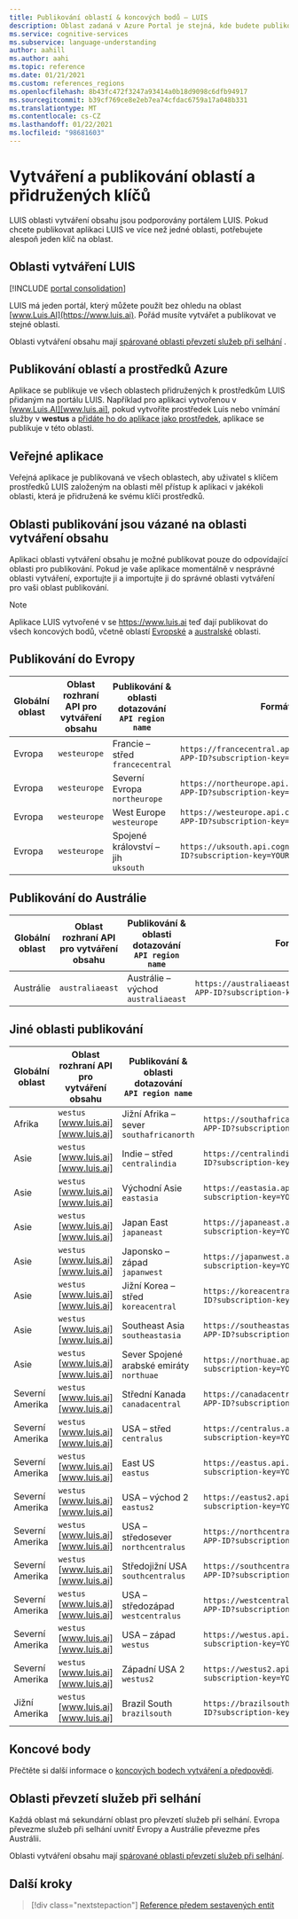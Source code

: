 ```yaml
---
title: Publikování oblastí & koncových bodů – LUIS
description: Oblast zadaná v Azure Portal je stejná, kde budete publikovat aplikaci LUIS a adresa URL koncového bodu se vygeneruje pro tuto oblast.
ms.service: cognitive-services
ms.subservice: language-understanding
author: aahill
ms.author: aahi
ms.topic: reference
ms.date: 01/21/2021
ms.custom: references_regions
ms.openlocfilehash: 8b43fc472f3247a93414a0b18d9098c6dfb94917
ms.sourcegitcommit: b39cf769ce8e2eb7ea74cfdac6759a17a048b331
ms.translationtype: MT
ms.contentlocale: cs-CZ
ms.lasthandoff: 01/22/2021
ms.locfileid: "98681603"
---
```

# <a name="authoring-and-publishing-regions-and-the-associated-keys"></a>Vytváření a publikování oblastí a přidružených klíčů

LUIS oblasti vytváření obsahu jsou podporovány portálem LUIS. Pokud chcete publikovat aplikaci LUIS ve více než jedné oblasti, potřebujete alespoň jeden klíč na oblast.

<a name="luis-website"></a>

## <a name="luis-authoring-regions"></a>Oblasti vytváření LUIS

[!INCLUDE [portal consolidation](includes/portal-consolidation.md)]

LUIS má jeden portál, který můžete použít bez ohledu na oblast [www.Luis.AI](https://www.luis.ai). Pořád musíte vytvářet a publikovat ve stejné oblasti.

Oblasti vytváření obsahu mají [spárované oblasti převzetí služeb při selhání](../../best-practices-availability-paired-regions.md) .

<a name="regions-and-azure-resources"></a>

## <a name="publishing-regions-and-azure-resources"></a>Publikování oblastí a prostředků Azure

Aplikace se publikuje ve všech oblastech přidružených k prostředkům LUIS přidaným na portálu LUIS. Například pro aplikaci vytvořenou v [www.Luis.AI][www.luis.ai], pokud vytvoříte prostředek Luis nebo vnímání služby v **westus** a [přidáte ho do aplikace jako prostředek](luis-how-to-azure-subscription.md), aplikace se publikuje v této oblasti.

## <a name="public-apps"></a>Veřejné aplikace
Veřejná aplikace je publikovaná ve všech oblastech, aby uživatel s klíčem prostředků LUIS založeným na oblasti měl přístup k aplikaci v jakékoli oblasti, která je přidružená ke svému klíči prostředků.

<a name="publishing-regions"></a>

## <a name="publishing-regions-are-tied-to-authoring-regions"></a>Oblasti publikování jsou vázané na oblasti vytváření obsahu

Aplikaci oblasti vytváření obsahu je možné publikovat pouze do odpovídající oblasti pro publikování. Pokud je vaše aplikace momentálně v nesprávné oblasti vytváření, exportujte ji a importujte ji do správné oblasti vytváření pro vaši oblast publikování.

> [!NOTE]
> Aplikace LUIS vytvořené v se https://www.luis.ai teď dají publikovat do všech koncových bodů, včetně oblastí [Evropské](#publishing-to-europe) a [australské](#publishing-to-australia) oblasti.

## <a name="publishing-to-europe"></a>Publikování do Evropy

 Globální oblast | Oblast rozhraní API pro vytváření obsahu | Publikování & oblasti dotazování<br>`API region name`   |  Formát adresy URL koncového bodu   |
|-----|------|------|------|
| Evropa | `westeurope`| Francie – střed<br>`francecentral`     | `https://francecentral.api.cognitive.microsoft.com/luis/v2.0/apps/YOUR-APP-ID?subscription-key=YOUR-SUBSCRIPTION-KEY`   |
| Evropa | `westeurope`| Severní Evropa<br>`northeurope`     | `https://northeurope.api.cognitive.microsoft.com/luis/v2.0/apps/YOUR-APP-ID?subscription-key=YOUR-SUBSCRIPTION-KEY`   |
| Evropa | `westeurope`| West Europe<br>`westeurope`    |  `https://westeurope.api.cognitive.microsoft.com/luis/v2.0/apps/YOUR-APP-ID?subscription-key=YOUR-SUBSCRIPTION-KEY`   |
| Evropa | `westeurope`| Spojené království – jih<br>`uksouth`    |  `https://uksouth.api.cognitive.microsoft.com/luis/v2.0/apps/YOUR-APP-ID?subscription-key=YOUR-SUBSCRIPTION-KEY`   |

## <a name="publishing-to-australia"></a>Publikování do Austrálie

 Globální oblast | Oblast rozhraní API pro vytváření obsahu | Publikování & oblasti dotazování<br>`API region name`   |  Formát adresy URL koncového bodu   |
|-----|------|------|------|
| Austrálie | `australiaeast` | Austrálie – východ<br>`australiaeast`     |  `https://australiaeast.api.cognitive.microsoft.com/luis/v2.0/apps/YOUR-APP-ID?subscription-key=YOUR-SUBSCRIPTION-KEY`   |

## <a name="other-publishing-regions"></a>Jiné oblasti publikování

 Globální oblast | Oblast rozhraní API pro vytváření obsahu | Publikování & oblasti dotazování<br>`API region name`   |  Formát adresy URL koncového bodu   |
|-----|------|------|------|
| Afrika | `westus`<br>[www.luis.ai][www.luis.ai]| Jižní Afrika – sever<br>`southafricanorth` |  `https://southafricanorth.api.cognitive.microsoft.com/luis/v2.0/apps/YOUR-APP-ID?subscription-key=YOUR-SUBSCRIPTION-KEY` |
| Asie | `westus`<br>[www.luis.ai][www.luis.ai]| Indie – střed<br>`centralindia` |  `https://centralindia.api.cognitive.microsoft.com/luis/v2.0/apps/YOUR-APP-ID?subscription-key=YOUR-SUBSCRIPTION-KEY` |
| Asie | `westus`<br>[www.luis.ai][www.luis.ai]| Východní Asie<br>`eastasia`     |  `https://eastasia.api.cognitive.microsoft.com/luis/v2.0/apps/YOUR-APP-ID?subscription-key=YOUR-SUBSCRIPTION-KEY` |
| Asie | `westus`<br>[www.luis.ai][www.luis.ai]| Japan East<br>`japaneast`     |   `https://japaneast.api.cognitive.microsoft.com/luis/v2.0/apps/YOUR-APP-ID?subscription-key=YOUR-SUBSCRIPTION-KEY` |
| Asie | `westus`<br>[www.luis.ai][www.luis.ai]| Japonsko – západ<br>`japanwest`     |   `https://japanwest.api.cognitive.microsoft.com/luis/v2.0/apps/YOUR-APP-ID?subscription-key=YOUR-SUBSCRIPTION-KEY` |
| Asie | `westus`<br>[www.luis.ai][www.luis.ai]| Jižní Korea – střed<br>`koreacentral`     |   `https://koreacentral.api.cognitive.microsoft.com/luis/v2.0/apps/YOUR-APP-ID?subscription-key=YOUR-SUBSCRIPTION-KEY` |
| Asie | `westus`<br>[www.luis.ai][www.luis.ai]| Southeast Asia<br>`southeastasia`     |   `https://southeastasia.api.cognitive.microsoft.com/luis/v2.0/apps/YOUR-APP-ID?subscription-key=YOUR-SUBSCRIPTION-KEY` |
| Asie | `westus`<br>[www.luis.ai][www.luis.ai]| Sever Spojené arabské emiráty<br>`northuae`     |   `https://northuae.api.cognitive.microsoft.com/luis/v2.0/apps/YOUR-APP-ID?subscription-key=YOUR-SUBSCRIPTION-KEY` |
| Severní Amerika |`westus`<br>[www.luis.ai][www.luis.ai] | Střední Kanada<br>`canadacentral`     |   `https://canadacentral.api.cognitive.microsoft.com/luis/v2.0/apps/YOUR-APP-ID?subscription-key=YOUR-SUBSCRIPTION-KEY` |
| Severní Amerika |`westus`<br>[www.luis.ai][www.luis.ai] | USA – střed<br>`centralus`     |   `https://centralus.api.cognitive.microsoft.com/luis/v2.0/apps/YOUR-APP-ID?subscription-key=YOUR-SUBSCRIPTION-KEY` |
| Severní Amerika |`westus`<br>[www.luis.ai][www.luis.ai] | East US<br>`eastus`      |  `https://eastus.api.cognitive.microsoft.com/luis/v2.0/apps/YOUR-APP-ID?subscription-key=YOUR-SUBSCRIPTION-KEY` |
| Severní Amerika | `westus`<br>[www.luis.ai][www.luis.ai] | USA – východ 2<br>`eastus2`     |  `https://eastus2.api.cognitive.microsoft.com/luis/v2.0/apps/YOUR-APP-ID?subscription-key=YOUR-SUBSCRIPTION-KEY` |
| Severní Amerika | `westus`<br>[www.luis.ai][www.luis.ai] | USA – středosever<br>`northcentralus`  |  `https://northcentralus.api.cognitive.microsoft.com/luis/v2.0/apps/YOUR-APP-ID?subscription-key=YOUR-SUBSCRIPTION-KEY` |
| Severní Amerika | `westus`<br>[www.luis.ai][www.luis.ai] | Středojižní USA<br>`southcentralus`  |  `https://southcentralus.api.cognitive.microsoft.com/luis/v2.0/apps/YOUR-APP-ID?subscription-key=YOUR-SUBSCRIPTION-KEY` |
| Severní Amerika |`westus`<br>[www.luis.ai][www.luis.ai] | USA – středozápad<br>`westcentralus`    |  `https://westcentralus.api.cognitive.microsoft.com/luis/v2.0/apps/YOUR-APP-ID?subscription-key=YOUR-SUBSCRIPTION-KEY` |
| Severní Amerika | `westus`<br>[www.luis.ai][www.luis.ai] | USA – západ<br>`westus`  |   `https://westus.api.cognitive.microsoft.com/luis/v2.0/apps/YOUR-APP-ID?subscription-key=YOUR-SUBSCRIPTION-KEY` |
| Severní Amerika |`westus`<br>[www.luis.ai][www.luis.ai] | Západní USA 2<br>`westus2`    |  `https://westus2.api.cognitive.microsoft.com/luis/v2.0/apps/YOUR-APP-ID?subscription-key=YOUR-SUBSCRIPTION-KEY` |
| Jižní Amerika | `westus`<br>[www.luis.ai][www.luis.ai] | Brazil South<br>`brazilsouth`    |  `https://brazilsouth.api.cognitive.microsoft.com/luis/v2.0/apps/YOUR-APP-ID?subscription-key=YOUR-SUBSCRIPTION-KEY` |

## <a name="endpoints"></a>Koncové body

Přečtěte si další informace o [koncových bodech vytváření a předpovědi](developer-reference-resource.md).

## <a name="failover-regions"></a>Oblasti převzetí služeb při selhání

Každá oblast má sekundární oblast pro převzetí služeb při selhání. Evropa převezme služeb při selhání uvnitř Evropy a Austrálie převezme přes Austrálii.

Oblasti vytváření obsahu mají [spárované oblasti převzetí služeb při selhání](../../best-practices-availability-paired-regions.md).

## <a name="next-steps"></a>Další kroky

> [!div class="nextstepaction"]
> [Reference předem sestavených entit](./luis-reference-prebuilt-entities.md)

 [www.luis.ai]: https://www.luis.ai